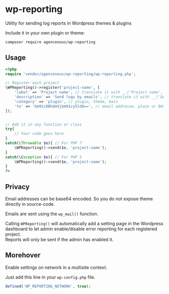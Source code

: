 # wp-reporting

Utility for sending log reports in Wordpress themes &amp; plugins

Include it in your own plugin or theme:

```bash
composer require agencenous/wp-reporting
```

## Usage

```php
<?php
require 'vendor/agencenous/wp-reporting/wp-reporting.php';

// Register each project
\WPReporting()->register('project-name', [
    'label' => 'Project name', // translate it with __('Project name', 'project-textdomain')
    'description' => 'Send logs by emails', // translate it with __('Description', 'project-textdomain')
    'category' => 'plugin', // plugin, theme, main
    'to' => 'bm91c0BhdmVjbm91cy5ldQ==', // email addresse, plain or BASE64 encoded (to prevent spam when source is open)
]);


// Add it in any function or class
try{
    // Your code goes here
}
catch(\Throwable $e){ // For PHP 7
    \WPReporting()->send($e, 'project-name');
}
catch(\Exception $e){ // For PHP 5
    \WPReporting()->send($e, 'project-name');
}
?>
```

## Privacy

Email addresses can be base64 encoded. So you do not expose theme directly in source-code.

Emails are sent using the `wp_mail()` function.

Calling `WPReporting()` will automatically add a setting page in the Wordpress dashboard to let admin enable/disable error reporting for each registered project.  
Reports will only be sent if the admin has enabled it.

## Morehover

Enable settings on network in a multisite context.

Just add this line in your `wp-config.php` file.

```php
defined('WP_REPORTING_NETWORK', true);
```